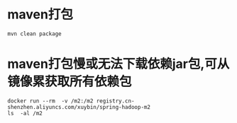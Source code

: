 # maven打包
```
mvn clean package
```
# maven打包慢或无法下载依赖jar包,可从镜像累获取所有依赖包
```
docker run --rm  -v /m2:/m2 registry.cn-shenzhen.aliyuncs.com/xuybin/spring-hadoop-m2
ls  -al /m2
```

